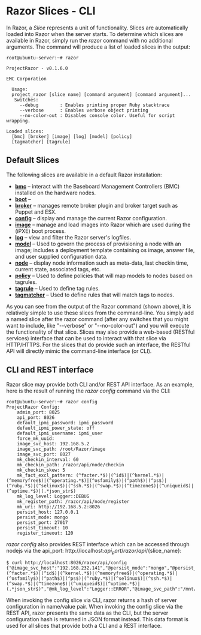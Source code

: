# Razor Slices - CLI

In Razor, a *Slice* represents a unit of functionality. Slices are automatically loaded into Razor when the server starts. To determine which slices are available in Razor, simply run the *razor* command with no additional arguments. The command will produce a list of loaded slices in the output:

    root@ubuntu-server:~# razor
    
    ProjectRazor - v0.1.6.0
    
    EMC Corporation
    
      Usage:
      project_razor [slice name] [command argument] [command argument]...
       Switches:
         --debug        : Enables printing proper Ruby stacktrace
         --verbose      : Enables verbose object printing
         --no-color-out : Disables console color. Useful for script wrapping.
    
    Loaded slices:
      [bmc] [broker] [image] [log] [model] [policy]
      [tagmatcher] [tagrule]

## Default Slices

The following slices are available in a default Razor installation:

- [**bmc**](./slice-bmc) &ndash; interact with the Baseboard Management Controllers (BMC) installed on the hardware nodes.
- [**boot**](./slice-boot) &ndash;
- [**broker**](./slice-broker) &ndash; manages remote broker plugin and broker target such as Puppet and ESX.
- [**config**](./slice-config) &ndash; display and manage the current Razor configuration.
- [**image**](./slice-image) &ndash; manage and load images into Razor which are used during the (iPXE) boot process.
- [**log**](./slice-log) &ndash; view and filter the Razor server's logfiles.
- [**model**](./slice-model) &ndash; Used to govern the process of provisioning a node with an image; includes a deployment template containing os image, answer file, and user supplied configuration data.
- [**node**](./slice-node) &ndash; display node information such as meta-data, last checkin time, current state, associated tags, etc.
- [**policy**](./slice-policy) &ndash; Used to define policies that will map models to nodes based on tagrules.
- [**tagrule**](./slice-tagrule) &ndash; Used to define tag rules.
- [**tagmatcher**](./slice-tagmatcher) &ndash; Used to define rules that will match tags to nodes.

As you can see from the output of the Razor command (shown above), it is relatively simple to use these slices from the command-line. You simply add a named slice after the razor command (after any switches that you might want to include, like "--verbose" or "--no-color-out") and you will execute the functionality of that slice.  Slices may also provide a web-based (RESTful services) interface that can be used to interact with that slice via HTTP/HTTPS. For the slices that do provide such an interface, the RESTful API will directly mimic the command-line interface (or CLI).

## CLI and REST interface

Razor slice may provide both CLI and/or REST API interface. As an example, here is the result of running the *razor config* command via the CLI:

    root@ubuntu-server:~# razor config
    ProjectRazor Config:
        admin_port: 8025
        api_port: 8026
        default_ipmi_password: ipmi_password
        default_ipmi_power_state: off
        default_ipmi_username: ipmi_user
        force_mk_uuid:
        image_svc_host: 192.168.5.2
        image_svc_path: /root/Razor/image
        image_svc_port: 8027
        mk_checkin_interval: 60
        mk_checkin_path: /razor/api/node/checkin
        mk_checkin_skew: 5
        mk_fact_excl_pattern: (^facter.*$)|(^id$)|(^kernel.*$)|(^memoryfree$)|(^operating.*$)|(^osfamily$)|(^path$)|(^ps$)|(^ruby.*$)|(^selinux$)|(^ssh.*$)|(^swap.*$)|(^timezone$)|(^uniqueid$)|(^uptime.*$)|(.*json_str$)
        mk_log_level: Logger::DEBUG
        mk_register_path: /razor/api/node/register
        mk_uri: http://192.168.5.2:8026
        persist_host: 127.0.0.1
        persist_mode: mongo
        persist_port: 27017
        persist_timeout: 10
        register_timeout: 120

*razor config* also provides REST interface which can be accessed through nodejs via the api_port: http://localhost:${api_port}/razor/api/${slice_name}:

    $ curl http://localhost:8026/razor/api/config
    {"@image_svc_host":"192.168.232.141","@persist_mode":"mongo","@persist_host":"127.0.0.1","@persist_port":27017,"@persist_timeout":10,"@admin_port":8025,"@api_port":8026,"@image_svc_port":8027,"@mk_checkin_interval":60,"@mk_checkin_skew":5,"@mk_uri":"http://192.168.232.141:8026","@mk_register_path":"/razor/api/node/register","@mk_checkin_path":"/razor/api/node/checkin","@mk_fact_excl_pattern":"(^facter.*$)|(^id$)|(^kernel.*$)|(^memoryfree$)|(^operating.*$)|(^osfamily$)|(^path$)|(^ps$)|(^ruby.*$)|(^selinux$)|(^ssh.*$)|(^swap.*$)|(^timezone$)|(^uniqueid$)|(^uptime.*$)|(.*json_str$)","@mk_log_level":"Logger::ERROR","@image_svc_path":"/mnt/nfs/Razor/image","@register_timeout":120,"@force_mk_uuid":"","@default_ipmi_power_state":"off","@default_ipmi_username":"ipmi_user","@default_ipmi_password":"ipmi_password"}

When invoking the config slice via CLI, razor returns a hash of server configuration in name/value pair. When invoking the config slice via the REST API, razor presents the same data as the CLI, but the server configuration hash is returned in JSON format instead. This data format is used for all slices that provide both a CLI and a REST interface.
